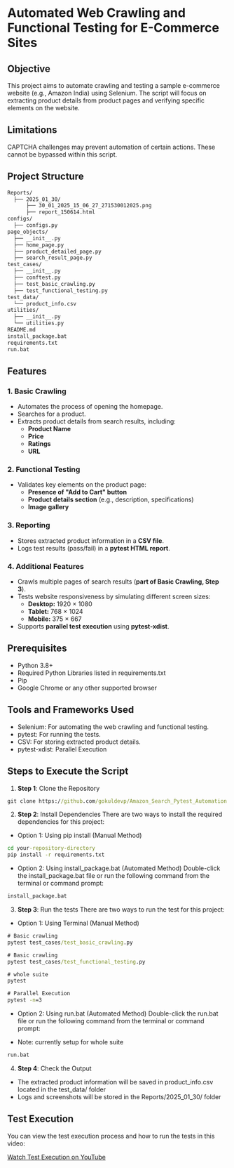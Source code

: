 # Automated Web Crawling and Functional Testing for E-Commerce Sites

## Objective
This project aims to automate crawling and testing a sample e-commerce website (e.g., Amazon India) using Selenium. The script will focus on extracting product details from product pages and verifying specific elements on the website.

## Limitations
CAPTCHA challenges may prevent automation of certain actions. These cannot be bypassed within this script.

## Project Structure
```markdown
Reports/
  ├── 2025_01_30/
      ├── 30_01_2025_15_06_27_271530012025.png
      ├── report_150614.html
configs/
  ├── configs.py
page_objects/
  ├── __init__.py
  ├── home_page.py
  ├── product_detailed_page.py
  ├── search_result_page.py
test_cases/
  ├── __init__.py
  ├── conftest.py
  ├── test_basic_crawling.py
  ├── test_functional_testing.py
test_data/
  └── product_info.csv
utilities/
  ├── __init__.py
  └── utilities.py
README.md
install_package.bat
requirements.txt
run.bat
```

## **Features**  

### **1. Basic Crawling**  
- Automates the process of opening the homepage.  
- Searches for a product.  
- Extracts product details from search results, including:  
  - **Product Name**  
  - **Price**  
  - **Ratings**  
  - **URL**  

### **2. Functional Testing**  
- Validates key elements on the product page:  
  - **Presence of "Add to Cart" button**  
  - **Product details section** (e.g., description, specifications)  
  - **Image gallery**  

### **3. Reporting**  
- Stores extracted product information in a **CSV file**.  
- Logs test results (pass/fail) in a **pytest HTML report**.  

### **4. Additional Features**  
- Crawls multiple pages of search results (**part of Basic Crawling, Step 3**).  
- Tests website responsiveness by simulating different screen sizes:  
  - **Desktop:** 1920 × 1080  
  - **Tablet:** 768 × 1024  
  - **Mobile:** 375 × 667  
- Supports **parallel test execution** using **pytest-xdist**.

## Prerequisites
* Python 3.8+
* Required Python Libraries listed in requirements.txt
* Pip
* Google Chrome or any other supported browser

## Tools and Frameworks Used
* Selenium: For automating the web crawling and functional testing.
* pytest: For running the tests.
* CSV: For storing extracted product details.
* pytest-xdist: Parallel Execution

## Steps to Execute the Script
1. **Step 1**: Clone the Repository
```cmd
git clone https://github.com/gokuldevp/Amazon_Search_Pytest_Automation.git 
```

2. **Step 2**: Install Dependencies
There are two ways to install the required dependencies for this project:
* Option 1: Using pip install (Manual Method)
```cmd
cd your-repository-directory
pip install -r requirements.txt
```

* Option 2: Using install_package.bat (Automated Method)
Double-click the install_package.bat file or run the following command from the terminal or command prompt:
```cmd
install_package.bat
```

3. **Step 3**: Run the tests
There are two ways to run the test for this project:
* Option 1: Using Terminal (Manual Method)
```cmd
# Basic crawling
pytest test_cases/test_basic_crawling.py

# Basic crawling
pytest test_cases/test_functional_testing.py

# whole suite
pytest

# Parallel Execution
pytest -n=3
```

* Option 2: Using run.bat (Automated Method)
Double-click the run.bat file or run the following command from the terminal or command prompt:
- Note: currently setup for whole suite
```cmd
run.bat
```
4. **Step 4**: Check the Output
* The extracted product information will be saved in product_info.csv located in the test_data/ folder
* Logs and screenshots will be stored in the Reports/2025_01_30/ folder

## Test Execution

You can view the test execution process and how to run the tests in this video:

[Watch Test Execution on YouTube](https://youtu.be/f8BHg7vmhxI)